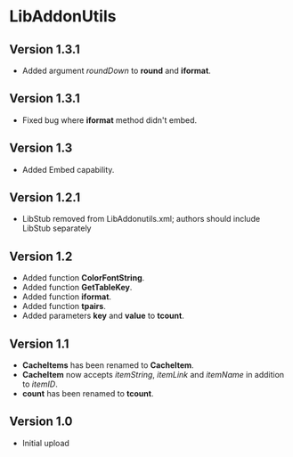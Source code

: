 # LibAddonUtils
## Version 1.3.1
- Added argument *roundDown* to **round** and **iformat**.

## Version 1.3.1
- Fixed bug where **iformat** method didn't embed.

## Version 1.3
- Added Embed capability.

## Version 1.2.1
- LibStub removed from LibAddonutils.xml; authors should include LibStub separately

## Version 1.2
- Added function **ColorFontString**.
- Added function **GetTableKey**.
- Added function **iformat**.
- Added function **tpairs**.
- Added parameters **key** and **value** to **tcount**.

## Version 1.1
- **CacheItems** has been renamed to **CacheItem**.
- **CacheItem** now accepts *itemString*, *itemLink* and *itemName* in addition to *itemID*.
- **count** has been renamed to **tcount**.

## Version 1.0
- Initial upload